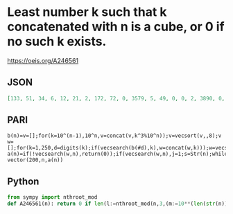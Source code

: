 # Least number k such that k concatenated with n is a cube, or 0 if no such k exists\.
https://oeis.org/A246561
## JSON
```JSON
[133, 51, 34, 6, 12, 21, 2, 172, 72, 0, 3579, 5, 49, 0, 0, 2, 3890, 0, 593, 0, 689, 0, 1038, 138, 1, 0, 10927, 17, 7, 0, 13, 58, 4565, 0, 0, 973, 359, 0, 4930, 0, 5314, 0, 3, 27, 0, 0, 2500, 106, 1176, 0, 1326, 219, 506, 0, 0, 466, 8043, 0, 68, 0, 92, 0, 3007, 1574, 0, 0, 121, 327, 7049, 0, 7535, 548, 9126, 0, 33]
```
## PARI
```PARI
b(n)=v=[];for(k=10^(n-1),10^n,v=concat(v,k^3%10^n));v=vecsort(v,,8);v
w=[];for(k=1,250,d=digits(k);if(vecsearch(b(#d),k),w=concat(w,k)));w=vecsort(w,,8);w;
a(n)=if(!vecsearch(w,n),return(0));if(vecsearch(w,n),j=1;s=Str(n);while(!ispower(eval(concat(Str(j),s)),3),j++);return(j))
vector(200,n,a(n))
```
## Python
```Python
from sympy import nthroot_mod
def A246561(n): return 0 if len(l:=nthroot_mod(n,3,(m:=10**(len(str(n)))))) == 0 else int((min(x for x in l+[d+m for d in l] if x**3>=m)**3-n)//m) # _Chai Wah Wu_, Feb 16 2023
```
